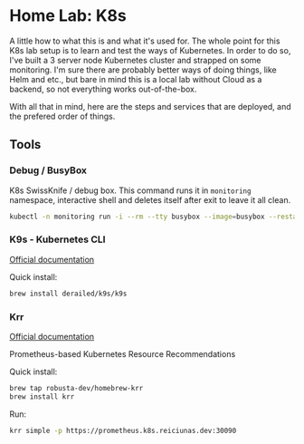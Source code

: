 # Home Lab: K8s

A little how to what this is and what it's used for. The whole point for this K8s lab setup is to learn and test the ways of Kubernetes. In order to do so, I've built a 3 server node Kubernetes cluster and strapped on some monitoring. I'm sure there are probably better ways of doing things, like Helm and etc., but bare in mind this is a local lab without Cloud as a backend, so not everything works out-of-the-box.

With all that in mind, here are the steps and services that are deployed, and the prefered order of things.

## Tools

### Debug / BusyBox

K8s SwissKnife / debug box. This command runs it in `monitoring` namespace, interactive shell and deletes itself after exit to leave it all clean.

```bash
kubectl -n monitoring run -i --rm --tty busybox --image=busybox --restart=Never -- sh
```

### K9s - Kubernetes CLI

[Official documentation](https://k9scli.io/)

Quick install:

```bash
brew install derailed/k9s/k9s
```

### Krr

[Official documentation](https://github.com/robusta-dev/krr)

Prometheus-based Kubernetes Resource Recommendations

Quick install:

```bash
brew tap robusta-dev/homebrew-krr
brew install krr
```

Run:

```bash
krr simple -p https://prometheus.k8s.reiciunas.dev:30090
```
